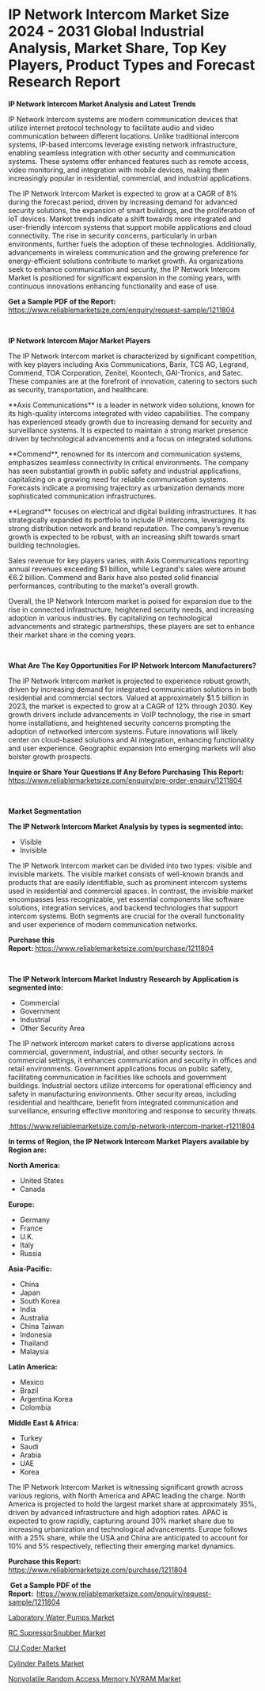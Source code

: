 <p><h1>IP Network Intercom Market Size 2024 - 2031 Global Industrial Analysis, Market Share, Top Key Players, Product Types and Forecast Research Report</h1></p><p><strong>IP Network Intercom Market Analysis and Latest Trends</strong></p>
<p><p>IP Network Intercom systems are modern communication devices that utilize internet protocol technology to facilitate audio and video communication between different locations. Unlike traditional intercom systems, IP-based intercoms leverage existing network infrastructure, enabling seamless integration with other security and communication systems. These systems offer enhanced features such as remote access, video monitoring, and integration with mobile devices, making them increasingly popular in residential, commercial, and industrial applications.</p><p>The IP Network Intercom Market is expected to grow at a CAGR of 8% during the forecast period, driven by increasing demand for advanced security solutions, the expansion of smart buildings, and the proliferation of IoT devices. Market trends indicate a shift towards more integrated and user-friendly intercom systems that support mobile applications and cloud connectivity. The rise in security concerns, particularly in urban environments, further fuels the adoption of these technologies. Additionally, advancements in wireless communication and the growing preference for energy-efficient solutions contribute to market growth. As organizations seek to enhance communication and security, the IP Network Intercom Market is positioned for significant expansion in the coming years, with continuous innovations enhancing functionality and ease of use.</p></p>
<p><strong>Get a Sample PDF of the Report:&nbsp;</strong> <a href="https://www.reliablemarketsize.com/enquiry/request-sample/1211804?utm_campaign=1170&utm_medium=2&utm_source=Github&utm_content=ia&utm_term=05102024&utm_id=ip-network-intercom">https://www.reliablemarketsize.com/enquiry/request-sample/1211804</a></p>
<p>&nbsp;</p>
<p><strong>IP Network Intercom Major Market Players</strong></p>
<p><p>The IP Network Intercom market is characterized by significant competition, with key players including Axis Communications, Barix, TCS AG, Legrand, Commend, TOA Corporation, Zenitel, Koontech, GAI-Tronics, and Satec. These companies are at the forefront of innovation, catering to sectors such as security, transportation, and healthcare.</p><p>**Axis Communications** is a leader in network video solutions, known for its high-quality intercoms integrated with video capabilities. The company has experienced steady growth due to increasing demand for security and surveillance systems. It is expected to maintain a strong market presence driven by technological advancements and a focus on integrated solutions.</p><p>**Commend**, renowned for its intercom and communication systems, emphasizes seamless connectivity in critical environments. The company has seen substantial growth in public safety and industrial applications, capitalizing on a growing need for reliable communication systems. Forecasts indicate a promising trajectory as urbanization demands more sophisticated communication infrastructures.</p><p>**Legrand** focuses on electrical and digital building infrastructures. It has strategically expanded its portfolio to include IP intercoms, leveraging its strong distribution network and brand reputation. The company’s revenue growth is expected to be robust, with an increasing shift towards smart building technologies.</p><p>Sales revenue for key players varies, with Axis Communications reporting annual revenues exceeding $1 billion, while Legrand's sales were around €6.2 billion. Commend and Barix have also posted solid financial performances, contributing to the market's overall growth.</p><p>Overall, the IP Network Intercom market is poised for expansion due to the rise in connected infrastructure, heightened security needs, and increasing adoption in various industries. By capitalizing on technological advancements and strategic partnerships, these players are set to enhance their market share in the coming years.</p></p>
<p>&nbsp;</p>
<p><strong>What Are The Key Opportunities For IP Network Intercom Manufacturers?</strong></p>
<p><p>The IP Network Intercom market is projected to experience robust growth, driven by increasing demand for integrated communication solutions in both residential and commercial sectors. Valued at approximately $1.5 billion in 2023, the market is expected to grow at a CAGR of 12% through 2030. Key growth drivers include advancements in VoIP technology, the rise in smart home installations, and heightened security concerns prompting the adoption of networked intercom systems. Future innovations will likely center on cloud-based solutions and AI integration, enhancing functionality and user experience. Geographic expansion into emerging markets will also bolster growth prospects.</p></p>
<p><strong>Inquire or Share Your Questions If Any Before Purchasing This Report:</strong> <a href="https://www.reliablemarketsize.com/enquiry/pre-order-enquiry/1211804?utm_campaign=1170&utm_medium=2&utm_source=Github&utm_content=ia&utm_term=05102024&utm_id=ip-network-intercom">https://www.reliablemarketsize.com/enquiry/pre-order-enquiry/1211804</a></p>
<p>&nbsp;</p>
<p><strong>Market Segmentation</strong></p>
<p><strong>The IP Network Intercom Market Analysis by types is segmented into:</strong></p>
<p><ul><li>Visible</li><li>Invisible</li></ul></p>
<p><p>The IP Network Intercom market can be divided into two types: visible and invisible markets. The visible market consists of well-known brands and products that are easily identifiable, such as prominent intercom systems used in residential and commercial spaces. In contrast, the invisible market encompasses less recognizable, yet essential components like software solutions, integration services, and backend technologies that support intercom systems. Both segments are crucial for the overall functionality and user experience of modern communication networks.</p></p>
<p><strong>Purchase this Report:&nbsp;</strong><a href="https://www.reliablemarketsize.com/purchase/1211804?utm_campaign=1170&utm_medium=2&utm_source=Github&utm_content=ia&utm_term=05102024&utm_id=ip-network-intercom">https://www.reliablemarketsize.com/purchase/1211804</a></p>
<p>&nbsp;</p>
<p><strong>The IP Network Intercom Market Industry Research by Application is segmented into:</strong></p>
<p><ul><li>Commercial</li><li>Government</li><li>Industrial</li><li>Other Security Area</li></ul></p>
<p><p>The IP network intercom market caters to diverse applications across commercial, government, industrial, and other security sectors. In commercial settings, it enhances communication and security in offices and retail environments. Government applications focus on public safety, facilitating communication in facilities like schools and government buildings. Industrial sectors utilize intercoms for operational efficiency and safety in manufacturing environments. Other security areas, including residential and healthcare, benefit from integrated communication and surveillance, ensuring effective monitoring and response to security threats.</p></p>
<p><a href="https://www.reliablemarketsize.com/ip-network-intercom-market-r1211804?utm_campaign=1170&utm_medium=2&utm_source=Github&utm_content=ia&utm_term=05102024&utm_id=ip-network-intercom">&nbsp;https://www.reliablemarketsize.com/ip-network-intercom-market-r1211804</a></p>
<p><strong>In terms of Region, the IP Network Intercom Market Players available by Region are:</strong></p>
<p>
    <p> <strong> North America: </strong>
        <ul>
            <li>United States</li>
            <li>Canada</li>
        </ul>
        </p> 
    <p> <strong> Europe: </strong>
        <ul>
            <li>Germany</li>
            <li>France</li>
            <li>U.K.</li>
            <li>Italy</li>
            <li>Russia</li>
        </ul>
        </p> 
    <p> <strong> Asia-Pacific: </strong>
        <ul>
            <li>China</li>
            <li>Japan</li>
            <li>South Korea</li>
            <li>India</li>
            <li>Australia</li>
            <li>China Taiwan</li>
            <li>Indonesia</li>
            <li>Thailand</li>
            <li>Malaysia</li>
        </ul>
        </p> 
    <p> <strong> Latin America: </strong>
        <ul>
            <li>Mexico</li>
            <li>Brazil</li>
            <li>Argentina Korea</li>
            <li>Colombia</li>
        </ul>
        </p> 
    <p> <strong> Middle East & Africa: </strong>
        <ul>
            <li>Turkey</li>
            <li>Saudi</li>
            <li>Arabia</li>
            <li>UAE</li>
            <li>Korea</li>
        </ul>
    </p>
    </p>
<p><p>The IP Network Intercom Market is witnessing significant growth across various regions, with North America and APAC leading the charge. North America is projected to hold the largest market share at approximately 35%, driven by advanced infrastructure and high adoption rates. APAC is expected to grow rapidly, capturing around 30% market share due to increasing urbanization and technological advancements. Europe follows with a 25% share, while the USA and China are anticipated to account for 10% and 5% respectively, reflecting their emerging market dynamics.</p></p>
<p><strong>Purchase this Report: </strong><a href="https://www.reliablemarketsize.com/purchase/1211804?utm_campaign=1170&utm_medium=2&utm_source=Github&utm_content=ia&utm_term=05102024&utm_id=ip-network-intercom">https://www.reliablemarketsize.com/purchase/1211804</a></p>
<p>&nbsp;<strong>Get a Sample PDF of the Report:&nbsp;&nbsp;</strong><a href="https://www.reliablemarketsize.com/enquiry/request-sample/1211804?utm_campaign=1170&utm_medium=2&utm_source=Github&utm_content=ia&utm_term=05102024&utm_id=ip-network-intercom">https://www.reliablemarketsize.com/enquiry/request-sample/1211804</a></p>
<p><strong></strong></p>
<p><p><a href="https://www.linkedin.com/pulse/laboratory-water-pumps-industry-sector-new-technologies-90xue?utm_campaign=1170&utm_medium=2&utm_source=Github&utm_content=ia&utm_term=05102024&utm_id=ip-network-intercom">Laboratory Water Pumps Market</a></p><p><a href="https://issuu.com/reportprime-2/docs/rc-supressorsnubber-market-size-203_50138f0a45544a?utm_campaign=1170&utm_medium=2&utm_source=Github&utm_content=ia&utm_term=05102024&utm_id=ip-network-intercom">RC SupressorSnubber Market</a></p><p><a href="https://www.linkedin.com/pulse/competitive-intelligence-cij-coder-market-key-players-strategies-4qcre?utm_campaign=1170&utm_medium=2&utm_source=Github&utm_content=ia&utm_term=05102024&utm_id=ip-network-intercom">CIJ Coder Market</a></p><p><a href="https://www.linkedin.com/pulse/global-cylinder-pallets-market-analysis-trends-forecasts-growth-0k47e?utm_campaign=1170&utm_medium=2&utm_source=Github&utm_content=ia&utm_term=05102024&utm_id=ip-network-intercom">Cylinder Pallets Market</a></p><p><a href="https://issuu.com/reportprime-2/docs/nonvolatile-random-access-memory-nv_b815b35efae700?utm_campaign=1170&utm_medium=2&utm_source=Github&utm_content=ia&utm_term=05102024&utm_id=ip-network-intercom">Nonvolatile Random Access Memory NVRAM Market</a></p></p>